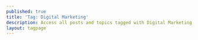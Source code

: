 ```yaml
---
published: true
title: 'Tag: Digital Marketing'
description: Access all posts and topics tagged with Digital Marketing.
layout: tagpage
---
```

